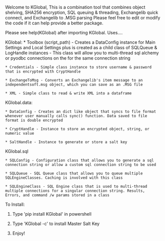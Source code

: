 Welcome to KGlobal, This is a combination tool that combines object shelving, SHA256 encryption, SQL queuing & threading, Exchangelib quick connect, and Exchangelib to .MSG parsing
Please feel free to edit or modify the code if it can help provide a better package.

Please see help(KGlobal) after importing KGlobal. Uses....

KGlobal:
	* Toolbox (script_path) - Creates a DataConfig instance for Main Settings and Local Settings plus is created as a child class of SQLQueue & LogHandle instances
		- This class will allow you to multi-thread sql alchemy or pyodbc connections on the for the same connection string

	* Credentials - Simple class instance to store username & password that is encrypted with CryptHandle

	* ExchangeToMsg - Converts an Exchangelib's item message to an independentsoft.msg object, which you can save as an .MSG file

	* XML - Simple class to read & write XML into a dataframe

 
KGlobal.data:

	* DataConfig - Creates an dict like object that syncs to file format whenever user manually calls sync() function. Data saved to file format is double encrypted

	* CryptHandle - Instance to store an encrypted object, string, or numeric value

	* SaltHandle - Instance to generate or store a salt key

KGlobal.sql

	* SQLConfig - Configuration class that allows you to generate a sql connection string or allow a custom sql connection string to be used

	* SQLQueue - SQL Queue class that allows you to queue multiple SQLEngineClasses. Caching is involved with this class

	* SQLEngineClass - SQL Engine class that is used to multi-thread multiple connections for a singular connection string. Results, Errors, and command /w params stored in a class

To Install:

1) Type 'pip install KGlobal' in powershell

2) Type 'KGlobal -c' to install Master Salt Key

3) Enjoy!

